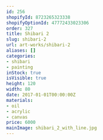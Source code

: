 ```yaml
---
id: 256
shopifyId: 8723265323338
shopifyOptionId: 47772433023306
order: 327
title: Shibari 2
slug: shibari-2
url: art-works/shibari-2
aliases: []
categories:
- shibari
- painting
inStock: true
isVisible: true
height: 120
width: 80
date: 2017-01-01T00:00:00Z
materials:
- oil
- acrylic
- canvas
price: 6000
mainImage: shibari_2_with_line.jpg
---
```

